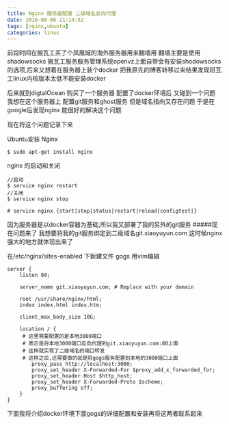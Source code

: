 ```yaml
---
title: Nginx 服务器配置 二级域名反向代理
date: 2016-08-06 21:14:52
tags: [nginx,ubuntu]
categories: linux
---
```

前段时间在搬瓦工买了个凤凰城的海外服务器用来翻墙用
翻墙主要是使用 shadowsocks 搬瓦工服务服务管理系统openvz上面自带会有安装shodowsocks的选项,后来又想着在服务器上装个docker 把我原先的博客转移过来结果发现班瓦工linux内核版本太低不能安装docker

后来就到digtalOcean 购买了一个服务器 配置了docker环境后
又碰到一个问题 我想在这个服务器上 配置git服务和ghost服务
但是域名指向又存在问题
于是在google后发现nginx 能很好的解决这个问题

现在将这个问题记录下来

Ubuntu安装 Nginx
```
$ sudo apt-get install nginx 
```

nginx 的启动和关闭
```
//启动
$ service nginx restart
//关闭
$ service nginx stop

# service nginx {start|stop|status|restart|reload|configtest|}
```

因为服务器是以docker容器为基础,所以我又部署了我的另外的git服务
#####现在问题来了
我想要将我的git服务绑定到二级域名git.xiaoyuyun.com 这时候nginx强大的地方就体现出来了

在/etc/nginx/sites-enabled 下新建文件 gogs
用vim编辑
```
server {
    listen 80;

    server_name git.xiaoyuyun.com; # Replace with your domain

    root /usr/share/nginx/html;
    index index.html index.htm;

    client_max_body_size 10G;

    location / {
     # 这里需要配置的是本地3000端口 
     # 表示是将本地3000端口反向代理到git.xiaoyuyun.com:80上面
     # 这样就实现了二级域名的端口转发 
     # 这样之后,还需要做的就是将gogs服务配置到本地的3000端口上面
        proxy_pass http://localhost:3000;
        proxy_set_header X-Forwarded-For $proxy_add_x_forwarded_for;
        proxy_set_header Host $http_host;
        proxy_set_header X-Forwarded-Proto $scheme;
        proxy_buffering off;
    }
}

```

下面我将介绍docker环境下面gogs的详细配置和安装再将这两者联系起来